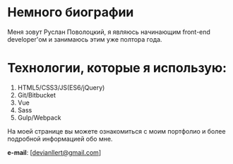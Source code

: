 Немного биографии
===========================
Меня зовут Руслан Поволоцкий, я являюсь начинающим front-end developer'ом и занимаюсь этим уже полтора года.

Технологии, которые я использую:
================================
1. HTML5/CSS3/JS(ES6/jQuery)
2. Git/Bitbucket 
3. Vue
4. Sass
5. Gulp/Webpack

На моей странице вы можете ознакомиться с моим портфолио и более подробной информацией обо мне.

**e-mail**: [devianllert@gmail.com]